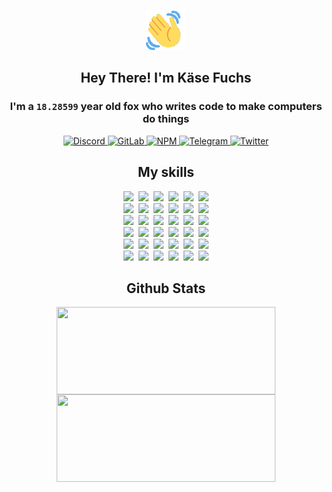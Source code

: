 <div><p align=center><img src=./resources/images/wave.gif width=64px height=64px></p><h2 align=center>Hey There! I'm Käse Fuchs</h2><h3 align=center>I'm a <code>18.28599</code> year old fox who writes code to make computers do things</h3><p align=center><a href=https://discord.com/users/507526681125322772><img alt=Discord src="https://img.shields.io/badge/Discord-5865F2?logo=discord&logoColor=white&style=flat-square#e49e55bd2df638a0aec6344a0f5e6c6a"> </a><a href=https://gitlab.com/kasefuchs><img alt=GitLab src="https://img.shields.io/badge/GitLab-330F63?logo=gitlab&logoColor=white&style=flat-square#e49e55bd2df638a0aec6344a0f5e6c6a"> </a><a href=https://npmjs.com/~kasefuchs><img alt=NPM src="https://img.shields.io/badge/NPM-CB3837?logo=npm&logoColor=white&style=flat-square#e49e55bd2df638a0aec6344a0f5e6c6a"> </a><a href=https://t.me/kasefuchs><img alt=Telegram src="https://img.shields.io/badge/Telegram-2CA5E0?logo=telegram&logoColor=white&style=flat-square#e49e55bd2df638a0aec6344a0f5e6c6a"> </a><a href=https://twitter.com/kasefuchs><img alt=Twitter src="https://img.shields.io/badge/Twitter-1DA1F2?logo=twitter&logoColor=white&style=flat-square#e49e55bd2df638a0aec6344a0f5e6c6a"></a></p><h2 align=center>My skills</h2><p align=center><a href=https://aws.amazon.com/ ><picture><source srcset="https://skillicons.dev/icons?i=aws&theme=dark#e49e55bd2df638a0aec6344a0f5e6c6a" media="(prefers-color-scheme: dark)"><source srcset="https://skillicons.dev/icons?i=aws&theme=light#e49e55bd2df638a0aec6344a0f5e6c6a" media="(prefers-color-scheme: light), (prefers-color-scheme: no-preference)"><img src="https://skillicons.dev/icons?i=aws&theme=light#e49e55bd2df638a0aec6344a0f5e6c6a"></picture></a>&nbsp;&nbsp;<a href=https://en.wikipedia.org/wiki/Bash_(Unix_shell)><picture><source srcset="https://skillicons.dev/icons?i=bash&theme=dark#e49e55bd2df638a0aec6344a0f5e6c6a" media="(prefers-color-scheme: dark)"><source srcset="https://skillicons.dev/icons?i=bash&theme=light#e49e55bd2df638a0aec6344a0f5e6c6a" media="(prefers-color-scheme: light), (prefers-color-scheme: no-preference)"><img src="https://skillicons.dev/icons?i=bash&theme=light#e49e55bd2df638a0aec6344a0f5e6c6a"></picture></a>&nbsp;&nbsp;<a href=https://discord.com/developers/docs><picture><source srcset="https://skillicons.dev/icons?i=bots&theme=dark#e49e55bd2df638a0aec6344a0f5e6c6a" media="(prefers-color-scheme: dark)"><source srcset="https://skillicons.dev/icons?i=bots&theme=light#e49e55bd2df638a0aec6344a0f5e6c6a" media="(prefers-color-scheme: light), (prefers-color-scheme: no-preference)"><img src="https://skillicons.dev/icons?i=bots&theme=light#e49e55bd2df638a0aec6344a0f5e6c6a"></picture></a>&nbsp;&nbsp;<a href=https://www.cloudflare.com/ ><picture><source srcset="https://skillicons.dev/icons?i=cloudflare&theme=dark#e49e55bd2df638a0aec6344a0f5e6c6a" media="(prefers-color-scheme: dark)"><source srcset="https://skillicons.dev/icons?i=cloudflare&theme=light#e49e55bd2df638a0aec6344a0f5e6c6a" media="(prefers-color-scheme: light), (prefers-color-scheme: no-preference)"><img src="https://skillicons.dev/icons?i=cloudflare&theme=light#e49e55bd2df638a0aec6344a0f5e6c6a"></picture></a>&nbsp;&nbsp;<a href=https://en.wikipedia.org/wiki/CSS><picture><source srcset="https://skillicons.dev/icons?i=css&theme=dark#e49e55bd2df638a0aec6344a0f5e6c6a" media="(prefers-color-scheme: dark)"><source srcset="https://skillicons.dev/icons?i=css&theme=light#e49e55bd2df638a0aec6344a0f5e6c6a" media="(prefers-color-scheme: light), (prefers-color-scheme: no-preference)"><img src="https://skillicons.dev/icons?i=css&theme=light#e49e55bd2df638a0aec6344a0f5e6c6a"></picture></a>&nbsp;&nbsp;<a href=https://www.docker.com/ ><picture><source srcset="https://skillicons.dev/icons?i=docker&theme=dark#e49e55bd2df638a0aec6344a0f5e6c6a" media="(prefers-color-scheme: dark)"><source srcset="https://skillicons.dev/icons?i=docker&theme=light#e49e55bd2df638a0aec6344a0f5e6c6a" media="(prefers-color-scheme: light), (prefers-color-scheme: no-preference)"><img src="https://skillicons.dev/icons?i=docker&theme=light#e49e55bd2df638a0aec6344a0f5e6c6a"></picture></a><br><a href=https://www.electronjs.org/ ><picture><source srcset="https://skillicons.dev/icons?i=electron&theme=dark#e49e55bd2df638a0aec6344a0f5e6c6a" media="(prefers-color-scheme: dark)"><source srcset="https://skillicons.dev/icons?i=electron&theme=light#e49e55bd2df638a0aec6344a0f5e6c6a" media="(prefers-color-scheme: light), (prefers-color-scheme: no-preference)"><img src="https://skillicons.dev/icons?i=electron&theme=light#e49e55bd2df638a0aec6344a0f5e6c6a"></picture></a>&nbsp;&nbsp;<a href=https://expressjs.com/ ><picture><source srcset="https://skillicons.dev/icons?i=express&theme=dark#e49e55bd2df638a0aec6344a0f5e6c6a" media="(prefers-color-scheme: dark)"><source srcset="https://skillicons.dev/icons?i=express&theme=light#e49e55bd2df638a0aec6344a0f5e6c6a" media="(prefers-color-scheme: light), (prefers-color-scheme: no-preference)"><img src="https://skillicons.dev/icons?i=express&theme=light#e49e55bd2df638a0aec6344a0f5e6c6a"></picture></a>&nbsp;&nbsp;<a href=https://www.figma.com/ ><picture><source srcset="https://skillicons.dev/icons?i=figma&theme=dark#e49e55bd2df638a0aec6344a0f5e6c6a" media="(prefers-color-scheme: dark)"><source srcset="https://skillicons.dev/icons?i=figma&theme=light#e49e55bd2df638a0aec6344a0f5e6c6a" media="(prefers-color-scheme: light), (prefers-color-scheme: no-preference)"><img src="https://skillicons.dev/icons?i=figma&theme=light#e49e55bd2df638a0aec6344a0f5e6c6a"></picture></a>&nbsp;&nbsp;<a href=https://firebase.google.com/ ><picture><source srcset="https://skillicons.dev/icons?i=firebase&theme=dark#e49e55bd2df638a0aec6344a0f5e6c6a" media="(prefers-color-scheme: dark)"><source srcset="https://skillicons.dev/icons?i=firebase&theme=light#e49e55bd2df638a0aec6344a0f5e6c6a" media="(prefers-color-scheme: light), (prefers-color-scheme: no-preference)"><img src="https://skillicons.dev/icons?i=firebase&theme=light#e49e55bd2df638a0aec6344a0f5e6c6a"></picture></a>&nbsp;&nbsp;<a href=https://flask.palletsprojects.com/ ><picture><source srcset="https://skillicons.dev/icons?i=flask&theme=dark#e49e55bd2df638a0aec6344a0f5e6c6a" media="(prefers-color-scheme: dark)"><source srcset="https://skillicons.dev/icons?i=flask&theme=light#e49e55bd2df638a0aec6344a0f5e6c6a" media="(prefers-color-scheme: light), (prefers-color-scheme: no-preference)"><img src="https://skillicons.dev/icons?i=flask&theme=light#e49e55bd2df638a0aec6344a0f5e6c6a"></picture></a>&nbsp;&nbsp;<a href=https://cloud.google.com/ ><picture><source srcset="https://skillicons.dev/icons?i=gcp&theme=dark#e49e55bd2df638a0aec6344a0f5e6c6a" media="(prefers-color-scheme: dark)"><source srcset="https://skillicons.dev/icons?i=gcp&theme=light#e49e55bd2df638a0aec6344a0f5e6c6a" media="(prefers-color-scheme: light), (prefers-color-scheme: no-preference)"><img src="https://skillicons.dev/icons?i=gcp&theme=light#e49e55bd2df638a0aec6344a0f5e6c6a"></picture></a><br><a href=https://git-scm.com/ ><picture><source srcset="https://skillicons.dev/icons?i=git&theme=dark#e49e55bd2df638a0aec6344a0f5e6c6a" media="(prefers-color-scheme: dark)"><source srcset="https://skillicons.dev/icons?i=git&theme=light#e49e55bd2df638a0aec6344a0f5e6c6a" media="(prefers-color-scheme: light), (prefers-color-scheme: no-preference)"><img src="https://skillicons.dev/icons?i=git&theme=light#e49e55bd2df638a0aec6344a0f5e6c6a"></picture></a>&nbsp;&nbsp;<a href=https://github.com/ ><picture><source srcset="https://skillicons.dev/icons?i=github&theme=dark#e49e55bd2df638a0aec6344a0f5e6c6a" media="(prefers-color-scheme: dark)"><source srcset="https://skillicons.dev/icons?i=github&theme=light#e49e55bd2df638a0aec6344a0f5e6c6a" media="(prefers-color-scheme: light), (prefers-color-scheme: no-preference)"><img src="https://skillicons.dev/icons?i=github&theme=light#e49e55bd2df638a0aec6344a0f5e6c6a"></picture></a>&nbsp;&nbsp;<a href=https://gitlab.com/ ><picture><source srcset="https://skillicons.dev/icons?i=gitlab&theme=dark#e49e55bd2df638a0aec6344a0f5e6c6a" media="(prefers-color-scheme: dark)"><source srcset="https://skillicons.dev/icons?i=gitlab&theme=light#e49e55bd2df638a0aec6344a0f5e6c6a" media="(prefers-color-scheme: light), (prefers-color-scheme: no-preference)"><img src="https://skillicons.dev/icons?i=gitlab&theme=light#e49e55bd2df638a0aec6344a0f5e6c6a"></picture></a>&nbsp;&nbsp;<a href=https://www.heroku.com/ ><picture><source srcset="https://skillicons.dev/icons?i=heroku&theme=dark#e49e55bd2df638a0aec6344a0f5e6c6a" media="(prefers-color-scheme: dark)"><source srcset="https://skillicons.dev/icons?i=heroku&theme=light#e49e55bd2df638a0aec6344a0f5e6c6a" media="(prefers-color-scheme: light), (prefers-color-scheme: no-preference)"><img src="https://skillicons.dev/icons?i=heroku&theme=light#e49e55bd2df638a0aec6344a0f5e6c6a"></picture></a>&nbsp;&nbsp;<a href=https://en.wikipedia.org/wiki/HTML><picture><source srcset="https://skillicons.dev/icons?i=html&theme=dark#e49e55bd2df638a0aec6344a0f5e6c6a" media="(prefers-color-scheme: dark)"><source srcset="https://skillicons.dev/icons?i=html&theme=light#e49e55bd2df638a0aec6344a0f5e6c6a" media="(prefers-color-scheme: light), (prefers-color-scheme: no-preference)"><img src="https://skillicons.dev/icons?i=html&theme=light#e49e55bd2df638a0aec6344a0f5e6c6a"></picture></a>&nbsp;&nbsp;<a href=https://en.wikipedia.org/wiki/JavaScript><picture><source srcset="https://skillicons.dev/icons?i=js&theme=dark#e49e55bd2df638a0aec6344a0f5e6c6a" media="(prefers-color-scheme: dark)"><source srcset="https://skillicons.dev/icons?i=js&theme=light#e49e55bd2df638a0aec6344a0f5e6c6a" media="(prefers-color-scheme: light), (prefers-color-scheme: no-preference)"><img src="https://skillicons.dev/icons?i=js&theme=light#e49e55bd2df638a0aec6344a0f5e6c6a"></picture></a><br><a href=https://en.wikipedia.org/wiki/Linux><picture><source srcset="https://skillicons.dev/icons?i=linux&theme=dark#e49e55bd2df638a0aec6344a0f5e6c6a" media="(prefers-color-scheme: dark)"><source srcset="https://skillicons.dev/icons?i=linux&theme=light#e49e55bd2df638a0aec6344a0f5e6c6a" media="(prefers-color-scheme: light), (prefers-color-scheme: no-preference)"><img src="https://skillicons.dev/icons?i=linux&theme=light#e49e55bd2df638a0aec6344a0f5e6c6a"></picture></a>&nbsp;&nbsp;<a href=https://mui.com/ ><picture><source srcset="https://skillicons.dev/icons?i=materialui&theme=dark#e49e55bd2df638a0aec6344a0f5e6c6a" media="(prefers-color-scheme: dark)"><source srcset="https://skillicons.dev/icons?i=materialui&theme=light#e49e55bd2df638a0aec6344a0f5e6c6a" media="(prefers-color-scheme: light), (prefers-color-scheme: no-preference)"><img src="https://skillicons.dev/icons?i=materialui&theme=light#e49e55bd2df638a0aec6344a0f5e6c6a"></picture></a>&nbsp;&nbsp;<a href=https://en.wikipedia.org/wiki/Markdown><picture><source srcset="https://skillicons.dev/icons?i=md&theme=dark#e49e55bd2df638a0aec6344a0f5e6c6a" media="(prefers-color-scheme: dark)"><source srcset="https://skillicons.dev/icons?i=md&theme=light#e49e55bd2df638a0aec6344a0f5e6c6a" media="(prefers-color-scheme: light), (prefers-color-scheme: no-preference)"><img src="https://skillicons.dev/icons?i=md&theme=light#e49e55bd2df638a0aec6344a0f5e6c6a"></picture></a>&nbsp;&nbsp;<a href=https://www.mongodb.com/ ><picture><source srcset="https://skillicons.dev/icons?i=mongodb&theme=dark#e49e55bd2df638a0aec6344a0f5e6c6a" media="(prefers-color-scheme: dark)"><source srcset="https://skillicons.dev/icons?i=mongodb&theme=light#e49e55bd2df638a0aec6344a0f5e6c6a" media="(prefers-color-scheme: light), (prefers-color-scheme: no-preference)"><img src="https://skillicons.dev/icons?i=mongodb&theme=light#e49e55bd2df638a0aec6344a0f5e6c6a"></picture></a>&nbsp;&nbsp;<a href=https://www.mysql.com/ ><picture><source srcset="https://skillicons.dev/icons?i=mysql&theme=dark#e49e55bd2df638a0aec6344a0f5e6c6a" media="(prefers-color-scheme: dark)"><source srcset="https://skillicons.dev/icons?i=mysql&theme=light#e49e55bd2df638a0aec6344a0f5e6c6a" media="(prefers-color-scheme: light), (prefers-color-scheme: no-preference)"><img src="https://skillicons.dev/icons?i=mysql&theme=light#e49e55bd2df638a0aec6344a0f5e6c6a"></picture></a>&nbsp;&nbsp;<a href=https://nextjs.org/ ><picture><source srcset="https://skillicons.dev/icons?i=nextjs&theme=dark#e49e55bd2df638a0aec6344a0f5e6c6a" media="(prefers-color-scheme: dark)"><source srcset="https://skillicons.dev/icons?i=nextjs&theme=light#e49e55bd2df638a0aec6344a0f5e6c6a" media="(prefers-color-scheme: light), (prefers-color-scheme: no-preference)"><img src="https://skillicons.dev/icons?i=nextjs&theme=light#e49e55bd2df638a0aec6344a0f5e6c6a"></picture></a><br><a href=https://nodejs.org/en/ ><picture><source srcset="https://skillicons.dev/icons?i=nodejs&theme=dark#e49e55bd2df638a0aec6344a0f5e6c6a" media="(prefers-color-scheme: dark)"><source srcset="https://skillicons.dev/icons?i=nodejs&theme=light#e49e55bd2df638a0aec6344a0f5e6c6a" media="(prefers-color-scheme: light), (prefers-color-scheme: no-preference)"><img src="https://skillicons.dev/icons?i=nodejs&theme=light#e49e55bd2df638a0aec6344a0f5e6c6a"></picture></a>&nbsp;&nbsp;<a href=https://www.postgresql.org/ ><picture><source srcset="https://skillicons.dev/icons?i=postgres&theme=dark#e49e55bd2df638a0aec6344a0f5e6c6a" media="(prefers-color-scheme: dark)"><source srcset="https://skillicons.dev/icons?i=postgres&theme=light#e49e55bd2df638a0aec6344a0f5e6c6a" media="(prefers-color-scheme: light), (prefers-color-scheme: no-preference)"><img src="https://skillicons.dev/icons?i=postgres&theme=light#e49e55bd2df638a0aec6344a0f5e6c6a"></picture></a>&nbsp;&nbsp;<a href=https://learn.microsoft.com/en-us/powershell/ ><picture><source srcset="https://skillicons.dev/icons?i=powershell&theme=dark#e49e55bd2df638a0aec6344a0f5e6c6a" media="(prefers-color-scheme: dark)"><source srcset="https://skillicons.dev/icons?i=powershell&theme=light#e49e55bd2df638a0aec6344a0f5e6c6a" media="(prefers-color-scheme: light), (prefers-color-scheme: no-preference)"><img src="https://skillicons.dev/icons?i=powershell&theme=light#e49e55bd2df638a0aec6344a0f5e6c6a"></picture></a>&nbsp;&nbsp;<a href=https://www.python.org/ ><picture><source srcset="https://skillicons.dev/icons?i=py&theme=dark#e49e55bd2df638a0aec6344a0f5e6c6a" media="(prefers-color-scheme: dark)"><source srcset="https://skillicons.dev/icons?i=py&theme=light#e49e55bd2df638a0aec6344a0f5e6c6a" media="(prefers-color-scheme: light), (prefers-color-scheme: no-preference)"><img src="https://skillicons.dev/icons?i=py&theme=light#e49e55bd2df638a0aec6344a0f5e6c6a"></picture></a>&nbsp;&nbsp;<a href=https://www.raspberrypi.org/ ><picture><source srcset="https://skillicons.dev/icons?i=raspberrypi&theme=dark#e49e55bd2df638a0aec6344a0f5e6c6a" media="(prefers-color-scheme: dark)"><source srcset="https://skillicons.dev/icons?i=raspberrypi&theme=light#e49e55bd2df638a0aec6344a0f5e6c6a" media="(prefers-color-scheme: light), (prefers-color-scheme: no-preference)"><img src="https://skillicons.dev/icons?i=raspberrypi&theme=light#e49e55bd2df638a0aec6344a0f5e6c6a"></picture></a>&nbsp;&nbsp;<a href=https://reactjs.org/ ><picture><source srcset="https://skillicons.dev/icons?i=react&theme=dark#e49e55bd2df638a0aec6344a0f5e6c6a" media="(prefers-color-scheme: dark)"><source srcset="https://skillicons.dev/icons?i=react&theme=light#e49e55bd2df638a0aec6344a0f5e6c6a" media="(prefers-color-scheme: light), (prefers-color-scheme: no-preference)"><img src="https://skillicons.dev/icons?i=react&theme=light#e49e55bd2df638a0aec6344a0f5e6c6a"></picture></a><br><a href=https://redux.js.org/ ><picture><source srcset="https://skillicons.dev/icons?i=redux&theme=dark#e49e55bd2df638a0aec6344a0f5e6c6a" media="(prefers-color-scheme: dark)"><source srcset="https://skillicons.dev/icons?i=redux&theme=light#e49e55bd2df638a0aec6344a0f5e6c6a" media="(prefers-color-scheme: light), (prefers-color-scheme: no-preference)"><img src="https://skillicons.dev/icons?i=redux&theme=light#e49e55bd2df638a0aec6344a0f5e6c6a"></picture></a>&nbsp;&nbsp;<a href=https://en.wikipedia.org/wiki/Regular_expression><picture><source srcset="https://skillicons.dev/icons?i=regex&theme=dark#e49e55bd2df638a0aec6344a0f5e6c6a" media="(prefers-color-scheme: dark)"><source srcset="https://skillicons.dev/icons?i=regex&theme=light#e49e55bd2df638a0aec6344a0f5e6c6a" media="(prefers-color-scheme: light), (prefers-color-scheme: no-preference)"><img src="https://skillicons.dev/icons?i=regex&theme=light#e49e55bd2df638a0aec6344a0f5e6c6a"></picture></a>&nbsp;&nbsp;<a href=https://en.wikipedia.org/wiki/Sass_(stylesheet_language)><picture><source srcset="https://skillicons.dev/icons?i=sass&theme=dark#e49e55bd2df638a0aec6344a0f5e6c6a" media="(prefers-color-scheme: dark)"><source srcset="https://skillicons.dev/icons?i=sass&theme=light#e49e55bd2df638a0aec6344a0f5e6c6a" media="(prefers-color-scheme: light), (prefers-color-scheme: no-preference)"><img src="https://skillicons.dev/icons?i=sass&theme=light#e49e55bd2df638a0aec6344a0f5e6c6a"></picture></a>&nbsp;&nbsp;<a href=https://www.typescriptlang.org/ ><picture><source srcset="https://skillicons.dev/icons?i=ts&theme=dark#e49e55bd2df638a0aec6344a0f5e6c6a" media="(prefers-color-scheme: dark)"><source srcset="https://skillicons.dev/icons?i=ts&theme=light#e49e55bd2df638a0aec6344a0f5e6c6a" media="(prefers-color-scheme: light), (prefers-color-scheme: no-preference)"><img src="https://skillicons.dev/icons?i=ts&theme=light#e49e55bd2df638a0aec6344a0f5e6c6a"></picture></a>&nbsp;&nbsp;<a href=https://unity.com/ ><picture><source srcset="https://skillicons.dev/icons?i=unity&theme=dark#e49e55bd2df638a0aec6344a0f5e6c6a" media="(prefers-color-scheme: dark)"><source srcset="https://skillicons.dev/icons?i=unity&theme=light#e49e55bd2df638a0aec6344a0f5e6c6a" media="(prefers-color-scheme: light), (prefers-color-scheme: no-preference)"><img src="https://skillicons.dev/icons?i=unity&theme=light#e49e55bd2df638a0aec6344a0f5e6c6a"></picture></a>&nbsp;&nbsp;<a href=https://workers.cloudflare.com/ ><picture><source srcset="https://skillicons.dev/icons?i=workers&theme=dark#e49e55bd2df638a0aec6344a0f5e6c6a" media="(prefers-color-scheme: dark)"><source srcset="https://skillicons.dev/icons?i=workers&theme=light#e49e55bd2df638a0aec6344a0f5e6c6a" media="(prefers-color-scheme: light), (prefers-color-scheme: no-preference)"><img src="https://skillicons.dev/icons?i=workers&theme=light#e49e55bd2df638a0aec6344a0f5e6c6a"></picture></a><br></p><h2 align=center>Github Stats</h2><p align=center><picture><source srcset="https://github-readme-stats-kasefuchs.vercel.app/api/?count_private=true&hide_border=true&hide_rank=true&line_height=20&hide_title=true&username=Kasefuchs&theme=dark#e49e55bd2df638a0aec6344a0f5e6c6a" media="(prefers-color-scheme: dark)"><source srcset="https://github-readme-stats-kasefuchs.vercel.app/api/?count_private=true&hide_border=true&hide_rank=true&line_height=20&hide_title=true&username=Kasefuchs&theme=light#e49e55bd2df638a0aec6344a0f5e6c6a" media="(prefers-color-scheme: light), (prefers-color-scheme: no-preference)"><img align=middle width=350 height=140 src="https://github-readme-stats-kasefuchs.vercel.app/api/?count_private=true&hide_border=true&hide_rank=true&line_height=20&hide_title=true&username=Kasefuchs&theme=light#e49e55bd2df638a0aec6344a0f5e6c6a"></picture><picture><source srcset="https://github-readme-stats-kasefuchs.vercel.app/api/top-langs/?count_private=true&hide_border=true&layout=compact&username=Kasefuchs&theme=dark#e49e55bd2df638a0aec6344a0f5e6c6a" media="(prefers-color-scheme: dark)"><source srcset="https://github-readme-stats-kasefuchs.vercel.app/api/top-langs/?count_private=true&hide_border=true&layout=compact&username=Kasefuchs&theme=light#e49e55bd2df638a0aec6344a0f5e6c6a" media="(prefers-color-scheme: light), (prefers-color-scheme: no-preference)"><img align=middle width=350 height=140 src="https://github-readme-stats-kasefuchs.vercel.app/api/top-langs/?count_private=true&hide_border=true&layout=compact&username=Kasefuchs&theme=light#e49e55bd2df638a0aec6344a0f5e6c6a"></picture></p><img src="https://hit.yhype.me/github/profile?user_id=64592097#e49e55bd2df638a0aec6344a0f5e6c6a" alt=""></div>